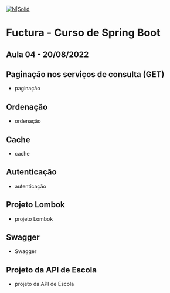 [![N|Solid](https://encrypted-tbn0.gstatic.com/images?q=tbn:ANd9GcTCpE4j0_9z28bBm16L_pnFlq4ip65HWKlx9-Vg_lzQ&s)](https://encrypted-tbn0.gstatic.com/images?q=tbn:ANd9GcTCpE4j0_9z28bBm16L_pnFlq4ip65HWKlx9-Vg_lzQ&s)

# Fuctura - Curso de Spring Boot

## Aula 04 - 20/08/2022

## Paginação nos serviços de consulta (GET)

- paginação

## Ordenação

- ordenação

## Cache

- cache

## Autenticação

- autenticação

## Projeto Lombok

- projeto Lombok

## Swagger

- Swagger

## Projeto da API de Escola

- projeto da API de Escola


